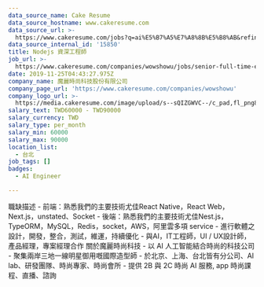 ```yaml
---
data_source_name: Cake Resume
data_source_hostname: www.cakeresume.com
data_source_url: >-
  https://www.cakeresume.com/jobs?q=ai%E5%B7%A5%E7%A8%8B%E5%B8%AB&refinementList%5Blang_[…]y_type%5D=per_year&range%5Bsalary_range%5D%5Bmin%5D=1000000
data_source_internal_id: '15850'
title: Nodejs 資深工程師
job_url: >-
  https://www.cakeresume.com/companies/wowshowu/jobs/senior-full-time-engineer-c884c9
date: 2019-11-25T04:43:27.975Z
company_name: 魔麗時尚科技股份有限公司
company_page_url: 'https://www.cakeresume.com/companies/wowshowu'
company_logo_url: >-
  https://media.cakeresume.com/image/upload/s--sQIZGWVC--/c_pad,fl_png8,h_200,w_200/v1520840305/zyu33s4lbmqn1b72i2br.png
salary_text: TWD60000 - TWD90000
salary_currency: TWD
salary_type: per_month
salary_min: 60000
salary_max: 90000
location_list:
  - 台北
job_tags: []
badges:
  - AI Engineer

---
```


職缺描述 - 前端：熟悉我們的主要技術尤佳React Native，React Web，Next.js，unstated、Socket - 後端：熟悉我們的主要技術尤佳Nest.js，TypeORM，MySQL，Redis，socket，AWS，阿里雲多項 service - 進行軟體之設計，開發，整合，測試，維運，持續優化 - 與AI，IT工程師，UI / UX設計師，產品經理，專案經理合作 關於魔麗時尚科技 - 以 AI 人工智能結合時尚的科技公司 - 聚集兩岸三地一線明星御用嘅國際造型師 - 於北京、上海、台北皆有分公司、AI lab、研發團隊、時尚專家、時尚會所 - 提供 2B 與 2C 時尚 AI 服務, app 時尚課程、直播、諮詢